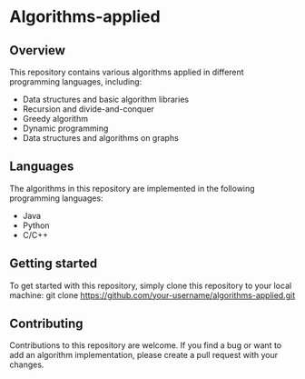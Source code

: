 # Algorithms-applied
## Overview
This repository contains various algorithms applied in different programming languages, including:
- Data structures and basic algorithm libraries
- Recursion and divide-and-conquer
- Greedy algorithm
- Dynamic programming
- Data structures and algorithms on graphs
## Languages
The algorithms in this repository are implemented in the following programming languages:
- Java
- Python
- C/C++
## Getting started
To get started with this repository, simply clone this repository to your local machine:
git clone https://github.com/your-username/algorithms-applied.git

## Contributing
Contributions to this repository are welcome. If you find a bug or want to add an algorithm implementation, please create a pull request with your changes.
